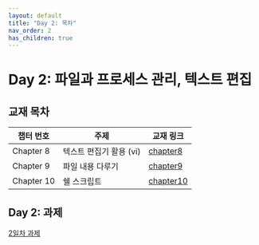 ```yaml
---
layout: default
title: "Day 2: 목차"
nav_order: 2
has_children: true
---
```


# Day 2: 파일과 프로세스 관리, 텍스트 편집

## 교재 목차

| 챕터 번호 | 주제                      | 교재 링크            |
|-----------|---------------------------|-----------------------|
| Chapter 8  | 텍스트 편집기 활용 (vi)     | [chapter8](chapter8/) |
| Chapter 9  | 파일 내용 다루기           | [chapter9](chapter9/) |
| Chapter 10 | 쉘 스크립트                | [chapter10](chapter10/) |

## Day 2: 과제

[2일차 과제](homework/)